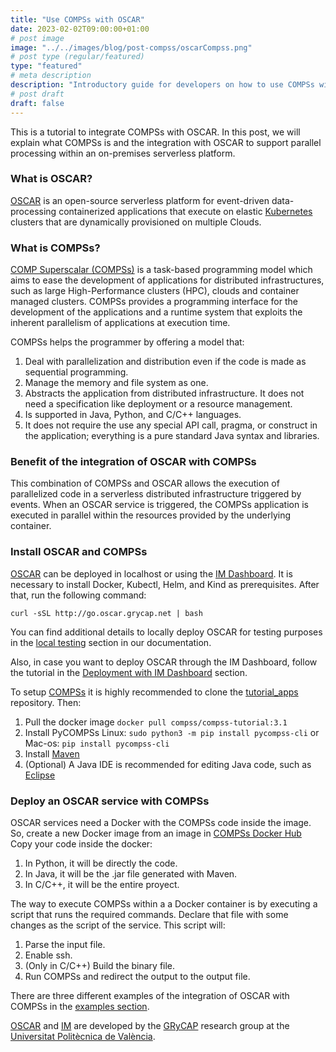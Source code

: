 ```yaml
---
title: "Use COMPSs with OSCAR"
date: 2023-02-02T09:00:00+01:00
# post image
image: "../../images/blog/post-compss/oscarCompss.png"
# post type (regular/featured)
type: "featured"
# meta description
description: "Introductory guide for developers on how to use COMPSs with OSCAR."
# post draft
draft: false
---
```


This is a tutorial to integrate COMPSs with OSCAR.
In this post, we will explain what COMPSs is and the integration with OSCAR to support parallel processing within an on-premises serverless platform.

### What is OSCAR?

[OSCAR](https://oscar.grycap.net/) is an open-source serverless platform for event-driven data-processing containerized applications that execute on elastic [Kubernetes](http://kubernetes.io) clusters that are dynamically provisioned on multiple Clouds.

### What is COMPSs?

[COMP Superscalar (COMPSs)](https://compss-doc.readthedocs.io/en/stable/index.html) is a task-based programming model which aims to ease the development of applications for distributed infrastructures, such as large High-Performance clusters (HPC), clouds and container managed clusters. COMPSs provides a programming interface for the development of the applications and a runtime system that exploits the inherent parallelism of applications at execution time.

COMPSs helps the programmer by offering a model that:

1. Deal with parallelization and distribution even if the code is made as sequential programming.
2. Manage the memory and file system as one.
3. Abstracts the application from distributed infrastructure. It does not need a specification like deployment or a resource management.
4. Is supported in Java, Python, and C/C++ languages.
5. It does not require the use any special API call, pragma, or construct in the application; everything is a pure standard Java syntax and libraries.

### Benefit of the integration of OSCAR with COMPSs

This combination of COMPSs and OSCAR allows the execution of parallelized code in a serverless distributed infrastructure
triggered by events. When an OSCAR service is triggered, the COMPSs application is executed in parallel within the resources provided by the underlying container.

### Install OSCAR and COMPSs

[OSCAR](https://oscar.grycap.net/) can be deployed in localhost or using the [IM Dashboard](https://www.grycap.upv.es/im/index.php).
It is necessary to install Docker, Kubectl, Helm, and Kind as prerequisites. After that, run the following command:

```
curl -sSL http://go.oscar.grycap.net | bash
```

You can find additional details to locally deploy OSCAR for testing purposes in the [local testing](https://docs.oscar.grycap.net/local-testing/) section in our documentation.

Also, in case you want to deploy OSCAR through the IM Dashboard, follow the tutorial in the [Deployment with IM Dashboard](https://docs.oscar.grycap.net/deploy-im-dashboard/) section.

To setup [COMPSs](https://compss-doc.readthedocs.io/en/stable/index.html) it is highly recommended to clone the [tutorial_apps](https://github.com/bsc-wdc/tutorial_apps) repository. Then:

1. Pull the docker image `docker pull compss/compss-tutorial:3.1`
2. Install PyCOMPSs Linux: `sudo python3 -m pip install pycompss-cli` or  Mac-os: `pip install pycompss-cli`
3. Install [Maven](https://maven.apache.org/install.html)
4. (Optional) A Java IDE is recommended for editing Java code, such as [Eclipse](https://www.eclipse.org/downloads/)

### Deploy an OSCAR service with COMPSs

OSCAR services need a Docker with the COMPSs code inside the image.
So, create a new Docker image from an image in [COMPSs Docker Hub](https://hub.docker.com/u/compss)
Copy your code inside the docker:

  1. In Python, it will be directly the code.
  2. In Java, it will be the .jar file generated with Maven.
  3. In C/C++, it will be the entire proyect.

The way to execute COMPSs within a a Docker container is by executing a script that runs the required commands.
Declare that file with some changes as the script of the service. This script will:

1. Parse the input file.
2. Enable ssh.
3. (Only in C/C++) Build the binary file.
4. Run COMPSs and redirect the output to the output file.

There are three different examples of the integration of OSCAR with COMPSs in the [examples section](https://github.com/grycap/oscar/tree/master/examples/compss).

[OSCAR](https://grycap.github.io/oscar/) and [IM](http://www.grycap.upv.es/im) are developed by the [GRyCAP](https://www.grycap.upv.es/) research group at the [Universitat Politècnica de València](https://www.upv.es/).

